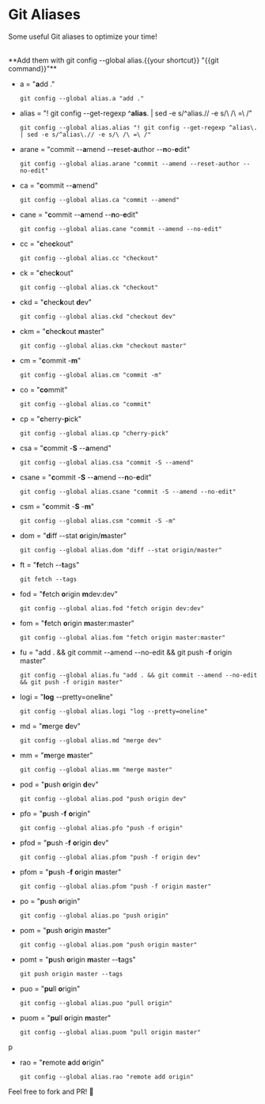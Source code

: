 # Git Aliases
Some useful Git aliases to optimize your time!


<br />
**Add them with git config --global alias.{{your shortcut}} "{{git command}}"**

* a = "**a**dd ."
	
	```
	git config --global alias.a "add ."
	```

* alias = "! git config --get-regexp ^**alias**\. | sed -e s/^alias\.// -e s/\ /\ =\ /"

	```
	git config --global alias.alias "! git config --get-regexp ^alias\. | sed -e s/^alias\.// -e s/\ /\ =\ /"
	```

* arane = "commit --**a**mend --**r**eset-**a**uthor --**n**o-**e**dit"

	```
	git config --global alias.arane "commit --amend --reset-author --no-edit"
	```


* ca = "**c**ommit --**a**mend"

	```
	git config --global alias.ca "commit --amend"
	```

* cane = "**c**ommit --**a**mend --**n**o-**e**dit"
	
	```
	git config --global alias.cane "commit --amend --no-edit"
	```



* cc = "**c**he**c**kout"

	```
	git config --global alias.cc "checkout"
	```

* ck = "**c**hec**k**out"

	```
	git config --global alias.ck "checkout"
	```

* ckd = "**c**hec**k**out **d**ev"

	```
	git config --global alias.ckd "checkout dev"
	```

* ckm = "**c**hec**k**out **m**aster"

	```
	git config --global alias.ckm "checkout master"
	```


* cm = "**c**ommit -**m**"

	```
	git config --global alias.cm "commit -m"
	```

* co = "**co**mmit"

	```
	git config --global alias.co "commit"
	```

* cp = "**c**herry-**p**ick"
	
	```
	git config --global alias.cp "cherry-pick"
	```

* csa = "**c**ommit -**S** --**a**mend"
	
	```
	git config --global alias.csa "commit -S --amend"
	```

* csane = "**c**ommit -**S** --**a**mend --**n**o-**e**dit"
	
	```
	git config --global alias.csane "commit -S --amend --no-edit"
	```

* csm = "**c**ommit -**S** -**m**"
	
	```
	git config --global alias.csm "commit -S -m"
	```
	
* dom = "**d**iff --stat **o**rigin/**m**aster"

	```
	git config --global alias.dom "diff --stat origin/master"
	```

* ft = "**f**etch --**t**ags"

	```
	git fetch --tags
	```
	
* fod = "**f**etch **o**rigin **m**dev:dev"

	```
	git config --global alias.fod "fetch origin dev:dev"
	```

* fom = "**f**etch **o**rigin **m**aster:master"
	
	```
	git config --global alias.fom "fetch origin master:master"
	```


* fu = "add . && git commit --amend --no-edit && git push -**f** origin master"

	```
	git config --global alias.fu "add . && git commit --amend --no-edit && git push -f origin master"
	```

* logi = "**log** --pretty=onel**i**ne"

	```
	git config --global alias.logi "log --pretty=oneline"
	```

* md = "**m**erge **d**ev"

	```
	git config --global alias.md "merge dev"
	```

* mm = "**m**erge **m**aster"
	
	```
	git config --global alias.mm "merge master"
	```

* pod = "**p**ush **o**rigin **d**ev"
	
	```
	git config --global alias.pod "push origin dev"
	```

* pfo = "**p**ush -**f** **o**rigin"
	
	```
	git config --global alias.pfo "push -f origin"
	```
	
* pfod = "**p**ush -**f** **o**rigin **d**ev"
	
	```
	git config --global alias.pfom "push -f origin dev"
	```

* pfom = "**p**ush -**f** **o**rigin **m**aster"
	
	```
	git config --global alias.pfom "push -f origin master"
	```

* po = "**p**ush **o**rigin"

	```
	git config --global alias.po "push origin"
	```

* pom = "**p**ush **o**rigin **m**aster"
	
	```
	git config --global alias.pom "push origin master"
	```
* pomt = "**p**ush **o**rigin **m**aster --**t**ags"

	```
	git push origin master --tags
	```

* puo = "**pu**ll **o**rigin"
	
	```
	git config --global alias.puo "pull origin"
	```


* puom = "**pu**ll **o**rigin **m**aster"
	
	```
	git config --global alias.puom "pull origin master"
	```
p

* rao = "**r**emote **a**dd **o**rigin"

	```
	git config --global alias.rao "remote add origin"
	```

Feel free to fork and PR! 🚀
